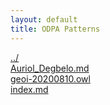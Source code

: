 ```yaml
---
layout: default
title: ODPA Patterns
---
```

  
[../](../)  
[Auriol_Degbelo.md](./Auriol_Degbelo.md)  
[geoi-20200810.owl](./geoi-20200810.owl)  
[index.md](./index.md)  
